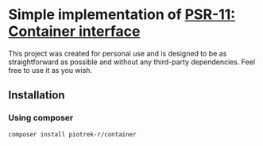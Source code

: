 # Simple implementation of [PSR-11: Container interface](https://www.php-fig.org/psr/psr-11/) #

This project was created for personal use and is designed to be as straightforward as possible and without any third-party dependencies. Feel free to use it as
you wish.

## Installation ##

### Using composer ###

```shell
composer install piotrek-r/container
```
